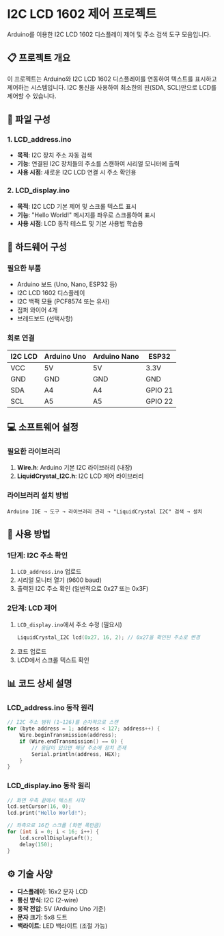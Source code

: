 # I2C LCD 1602 제어 프로젝트

Arduino를 이용한 I2C LCD 1602 디스플레이 제어 및 주소 검색 도구 모음입니다.

## 📋 프로젝트 개요

이 프로젝트는 Arduino와 I2C LCD 1602 디스플레이를 연동하여 텍스트를 표시하고 제어하는 시스템입니다. I2C 통신을 사용하여 최소한의 핀(SDA, SCL)만으로 LCD를 제어할 수 있습니다.

## 📁 파일 구성

### 1. LCD_address.ino
- **목적**: I2C 장치 주소 자동 검색
- **기능**: 연결된 I2C 장치들의 주소를 스캔하여 시리얼 모니터에 출력
- **사용 시점**: 새로운 I2C LCD 연결 시 주소 확인용

### 2. LCD_display.ino
- **목적**: I2C LCD 기본 제어 및 스크롤 텍스트 표시
- **기능**: "Hello World!" 메시지를 좌우로 스크롤하여 표시
- **사용 시점**: LCD 동작 테스트 및 기본 사용법 학습용

## 🔧 하드웨어 구성

### 필요한 부품
- Arduino 보드 (Uno, Nano, ESP32 등)
- I2C LCD 1602 디스플레이
- I2C 백팩 모듈 (PCF8574 또는 유사)
- 점퍼 와이어 4개
- 브레드보드 (선택사항)

### 회로 연결

| I2C LCD | Arduino Uno | Arduino Nano | ESP32 |
|---------|-------------|--------------|-------|
| VCC | 5V | 5V | 3.3V |
| GND | GND | GND | GND |
| SDA | A4 | A4 | GPIO 21 |
| SCL | A5 | A5 | GPIO 22 |

## 💻 소프트웨어 설정

### 필요한 라이브러리
1. **Wire.h**: Arduino 기본 I2C 라이브러리 (내장)
2. **LiquidCrystal_I2C.h**: I2C LCD 제어 라이브러리

### 라이브러리 설치 방법
```
Arduino IDE → 도구 → 라이브러리 관리 → "LiquidCrystal I2C" 검색 → 설치
```

## 🚀 사용 방법

### 1단계: I2C 주소 확인
1. `LCD_address.ino` 업로드
2. 시리얼 모니터 열기 (9600 baud)
3. 출력된 I2C 주소 확인 (일반적으로 0x27 또는 0x3F)

### 2단계: LCD 제어
1. `LCD_display.ino`에서 주소 수정 (필요시)
   ```cpp
   LiquidCrystal_I2C lcd(0x27, 16, 2); // 0x27을 확인된 주소로 변경
   ```
2. 코드 업로드
3. LCD에서 스크롤 텍스트 확인

## 📊 코드 상세 설명

### LCD_address.ino 동작 원리
```cpp
// I2C 주소 범위 (1~126)를 순차적으로 스캔
for (byte address = 1; address < 127; address++) {
    Wire.beginTransmission(address);
    if (Wire.endTransmission() == 0) {
        // 응답이 있으면 해당 주소에 장치 존재
        Serial.println(address, HEX);
    }
}
```

### LCD_display.ino 동작 원리
```cpp
// 화면 우측 끝에서 텍스트 시작
lcd.setCursor(16, 0);
lcd.print("Hello World!");

// 좌측으로 16칸 스크롤 (화면 폭만큼)
for (int i = 0; i < 16; i++) {
    lcd.scrollDisplayLeft();
    delay(150);
}
```

## ⚙️ 기술 사양

- **디스플레이**: 16x2 문자 LCD
- **통신 방식**: I2C (2-wire)
- **동작 전압**: 5V (Arduino Uno 기준)
- **문자 크기**: 5x8 도트
- **백라이트**: LED 백라이트 (조절 가능)
